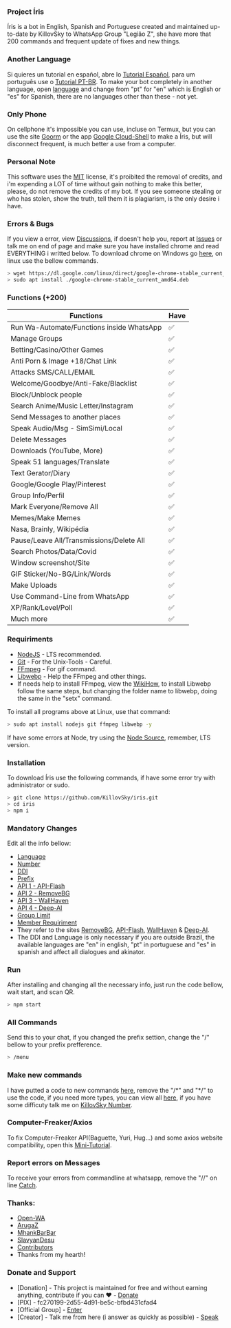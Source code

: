 ### Project Íris
Íris is a bot in English, Spanish and Portuguese created and maintained up-to-date by KillovSky to WhatsApp Group "Legião Z", she have more that 200 commands and frequent update of fixes and new things.

### Another Language
Si quieres un tutorial en español, abre lo [Tutorial Español](https://github.com/KillovSky/iris/blob/main/.readme/es/README.md), para um português use o [Tutorial PT-BR](https://github.com/KillovSky/iris/blob/main/README.md).
To make your bot completely in another language, open [language](https://github.com/KillovSky/iris/blob/main/lib/config/config.json#2) and change from "pt" for "en" which is English or "es" for Spanish, there are no languages other than these - not yet.

### Only Phone
On cellphone it's impossible you can use, incluse on Termux, but you can use the site [Goorm](https://ide.goorm.io) or the app [Google Cloud-Shell](https://cloud.google.com/shell) to make a Íris, but will disconnect frequent, is much better a use from a computer.

### Personal Note
This software uses the [MIT](https://choosealicense.com/licenses/mit/) license, it's proibited the removal of credits, and i'm expending a LOT of time without gain nothing to make this better, please, do not remove the credits of my bot.
If you see someone stealing or who has stolen, show the truth, tell them it is plagiarism, is the only desire i have.

### Errors & Bugs
If you view a error, view [Discussions](https://github.com/KillovSky/iris/discussions), if doesn't help you, report at [Issues](https://github.com/KillovSky/iris/issues) or talk me on end of page and make sure you have installed chrome and read EVERYTHING i writted below. 
To download chrome on Windows go [here](https://www.google.com/chrome), on linux use the bellow commands.

```bash
> wget https://dl.google.com/linux/direct/google-chrome-stable_current_amd64.deb
> sudo apt install ./google-chrome-stable_current_amd64.deb
```

### Functions (+200)

| Functions | Have |
| ------------- | ------------- |
| Run Wa-Automate/Functions inside WhatsApp |✅|
| Manage Groups |✅|
| Betting/Casino/Other Games |✅|
| Anti Porn & Image +18/Chat Link |✅|
| Attacks SMS/CALL/EMAIL |✅|
| Welcome/Goodbye/Anti-Fake/Blacklist |✅|
| Block/Unblock people |✅|
| Search Anime/Music Letter/Instagram |✅|
| Send Messages to another places |✅|
| Speak Audio/Msg - SimSimi/Local |✅|
| Delete Messages |✅|
| Downloads (YouTube, More) |✅|
| Speak 51 languages/Translate |✅|
| Text Gerator/Diary |✅|
| Google/Google Play/Pinterest |✅|
| Group Info/Perfil |✅|
| Mark Everyone/Remove All |✅|
| Memes/Make Memes |✅|
| Nasa, Brainly, Wikipédia |✅|
| Pause/Leave All/Transmissions/Delete All |✅|
| Search Photos/Data/Covid |✅|
| Window screenshot/Site |✅||
| GIF Sticker/No-BG/Link/Words |✅|
| Make Uploads |✅|
| Use Command-Line from WhatsApp |✅|
| XP/Rank/Level/Poll |✅|
| Much more |✅|

### Requiriments

- [NodeJS](https://nodejs.org) - LTS recommended.
- [Git](https://git-scm.com) - For the Unix-Tools - Careful.
- [FFmpeg](https://ffmpeg.org) - For gif command.
- [Libwebp](https://developers.google.com/speed/webp/download) - Help the FFmpeg and other things.
- If needs help to install FFmpeg, view the [WikiHow](https://www.wikihow.com/Install-FFmpeg-on-Windows), to install Libwebp follow the same steps, but changing the folder name to libwebp, doing the same in the "setx" command.

To install all programs above at Linux, use that command:

```bash
> sudo apt install nodejs git ffmpeg libwebp -y
```

If have some errors at Node, try using the [Node Source](https://github.com/nodesource/distributions), remember, LTS version.

### Installation
To download Íris use the following commands, if have some error try with administrator or sudo.

```bash
> git clone https://github.com/KillovSky/iris.git
> cd iris
> npm i
```

### Mandatory Changes
Edit all the info bellow:

- [Language](https://github.com/KillovSky/iris/blob/main/lib/config/Bot/config.json#2)
- [Number](https://github.com/KillovSky/iris/blob/main/lib/config/Bot/config.json#3)
- [DDI](https://github.com/KillovSky/iris/blob/main/lib/config/Bot/config.json#4)
- [Prefix](https://github.com/KillovSky/iris/blob/main/lib/config/Bot/config.json#5)
- [API 1 - API-Flash](https://github.com/KillovSky/iris/blob/main/lib/config/Bot/config.json#6)
- [API 2 - RemoveBG](https://github.com/KillovSky/iris/blob/main/lib/config/Bot/config.json#7)
- [API 3 - WallHaven](https://github.com/KillovSky/iris/blob/main/lib/config/Bot/config.json#8)
- [API 4 - Deep-AI](https://github.com/KillovSky/iris/blob/main/lib/config/Bot/config.json#9)
- [Group Limit](https://github.com/KillovSky/iris/blob/main/lib/config/Bot/config.json#10)
- [Member Requiriment](https://github.com/KillovSky/iris/blob/main/lib/config/Bot/config.json#11)
- They refer to the sites [RemoveBG](https://www.remove.bg/pt-br), [API-Flash](https://apiflash.com), [WallHaven](https://wallhaven.cc/settings/account) & [Deep-AI](https://deepai.org).
- The DDI and Language is only necessary if you are outside Brazil, the available languages are "en" in english, "pt" in portuguese and "es" in spanish and affect all dialogues and akinator.

### Run
After installing and changing all the necessary info, just run the code bellow, wait start, and scan QR.

```bash
> npm start
```

### All Commands
Send this to your chat, if you changed the prefix settion, change the "/" bellow to your prefix prefference.

```bash
> /menu
```

### Make new commands
I have putted a code to new commands [here](https://github.com/KillovSky/iris/blob/main/config.js#L3554), remove the "/\*" and "\*/" to use the code, if you need more types, you can view all [here](https://docs.openwa.dev/classes/api_client.client.html), if you have some difficuty talk me on [KillovSky Number](https://wa.me/+5518998044132).

### Computer-Freaker/Axios
To fix Computer-Freaker API(Baguette, Yuri, Hug...) and some axios website compatibility, open this [Mini-Tutorial](https://github.com/KillovSky/iris/discussions/10).

### Report errors on Messages
To receive your errors from commandline at whatsapp, remove the "//" on line [Catch](https://github.com/KillovSky/iris/blob/main/config.js#L3566).

### Thanks:
- [Open-WA](https://github.com/open-wa)
- [ArugaZ](https://github.com/ArugaZ)
- [MhankBarBar](https://github.com/MhankBarBar)
- [SlavyanDesu](https://github.com/SlavyanDesu)
- [Contributors](https://github.com/KillovSky/iris/graphs/contributors)
- Thanks from my hearth!

### Donate and Support
- [Donation] - This project is maintained for free and without earning anything, contribute if you can ❤️ - [Donate](https://picpay.me/userlucas123)
- [PIX] - fc270199-2d55-4d91-be5c-bfbd431cfad4
- [Official Group] - [Enter](https://chat.whatsapp.com/H53MdwhtnRf7TGX1VJ2Jje)
- [Creator] - Talk me from here (i answer as quickly as possible) - [Speak](https://wa.me/+5518998044132)